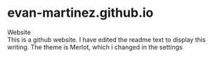 # evan-martinez.github.io
Website <br>
This is a github website. I have edited the readme text to display this writing. The theme is Merlot, which i changed in the settings
